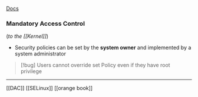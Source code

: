 [Docs](https://www.linux.com/news/securing-linux-mandatory-access-controls/)
### Mandatory Access Control 
(*to the [[Kernel]]*)
-  Security policies can be set by the **system owner** and implemented by a system administrator

>[!bug]  Users cannot override  set Policy
>even if they have root privilege

---
[[DAC]]
[[SELinux]]
[[orange book]]
